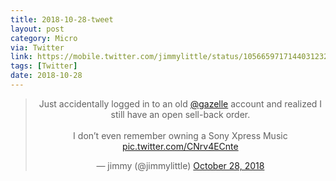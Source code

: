 ```yaml
---
title: 2018-10-28-tweet
layout: post
category: Micro
via: Twitter
link: https://mobile.twitter.com/jimmylittle/status/1056659717144031232
tags: [Twitter]
date: 2018-10-28
---
```


<center>
<blockquote class="twitter-tweet"><p lang="en" dir="ltr">Just accidentally logged in to an old <a href="https://twitter.com/gazelle?ref_src=twsrc%5Etfw">@gazelle</a> account and realized I still have an open sell-back order. <br><br>I don’t even remember owning a Sony Xpress Music <a href="https://t.co/CNrv4ECnte">pic.twitter.com/CNrv4ECnte</a></p>&mdash; jimmy (@jimmylittle) <a href="https://twitter.com/jimmylittle/status/1056659717144031232?ref_src=twsrc%5Etfw">October 28, 2018</a></blockquote>
<script async src="https://platform.twitter.com/widgets.js" charset="utf-8"></script>

</center>